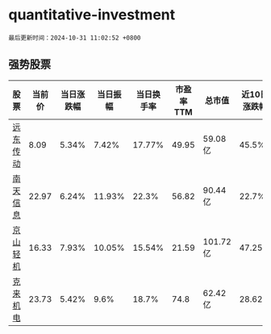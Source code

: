 # quantitative-investment

`最后更新时间：2024-10-31 11:02:52 +0800`

## 强势股票

|股票|当前价|当日涨跌幅|当日振幅|当日换手率|市盈率TTM|总市值|近10日涨跌幅|
|----|----|----|----|----|----|----|----|
|[远东传动](https://xueqiu.com/S/SZ002406)|8.09|5.34%|7.42%|17.77%|49.95|59.08亿|45.5%|
|[南天信息](https://xueqiu.com/S/SZ000948)|22.97|6.24%|11.93%|22.3%|56.82|90.44亿|22.7%|
|[京山轻机](https://xueqiu.com/S/SZ000821)|16.33|7.93%|10.05%|15.54%|21.59|101.72亿|47.25%|
|[克来机电](https://xueqiu.com/S/SH603960)|23.73|5.42%|9.6%|18.7%|74.8|62.42亿|28.62%|
